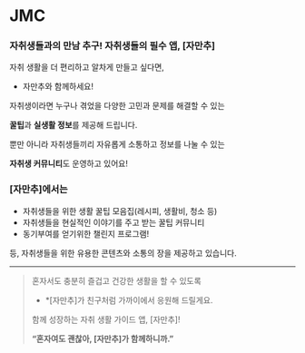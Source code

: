 # JMC

### 자취생들과의 만남 추구! 자취생들의 필수 앱, [자만추]

자취 생활을 더 편리하고 알차게 만들고 싶다면,

- 자만추와 함께하세요!

자취생이라면 누구나 겪었을 다양한 고민과 문제를 해결할 수 있는

**꿀팁**과 **실생활 정보**를 제공해 드립니다.

뿐만 아니라 자취생들끼리 자유롭게 소통하고 정보를 나눌 수 있는

**자취생 커뮤니티**도 운영하고 있어요!

### [자만추]에서는

- 자취생들을 위한 생활 꿀팁 모음집(레시피, 생활비, 청소 등)
- 자취생들을 현실적인 이야기를 주고 받는 꿀팁 커뮤니티
- 동기부여를 얻기위한 챌린지 프로그램!

등, 자취생들을 위한 유용한 콘텐츠와 소통의 장을 제공하고 있습니다.

---

> 혼자서도 충분히 즐겁고 건강한 생활을 할 수 있도록
> 
> - *[자만추]가 친구처럼 가까이에서 응원해 드릴게요.
> 
> 함께 성장하는 자취 생활 가이드 앱, [자만추]!
> 
> **“혼자여도 괜찮아, [자만추]가 함께하니까.”**
>
